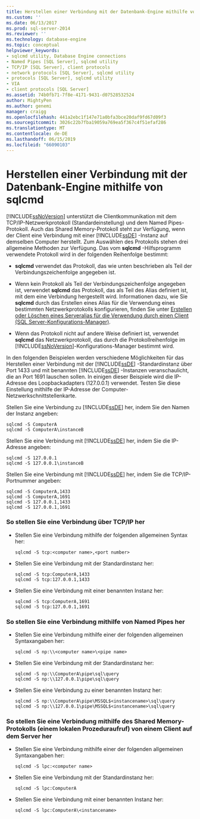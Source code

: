 ```yaml
---
title: Herstellen einer Verbindung mit der Datenbank-Engine mithilfe von „sqlcmd“ | Microsoft-Dokumentation
ms.custom: ''
ms.date: 06/13/2017
ms.prod: sql-server-2014
ms.reviewer: ''
ms.technology: database-engine
ms.topic: conceptual
helpviewer_keywords:
- sqlcmd utility, Database Engine connections
- Named Pipes [SQL Server], sqlcmd utility
- TCP/IP [SQL Server], client protocols
- network protocols [SQL Server], sqlcmd utility
- protocols [SQL Server], sqlcmd utility
- VIA
- client protocols [SQL Server]
ms.assetid: 74b0fb71-7f8e-4171-9431-d07528532524
author: MightyPen
ms.author: genemi
manager: craigg
ms.openlocfilehash: 441a2ebc1f147e71a0bfa3bce20daf9fd67d09f3
ms.sourcegitcommit: 3026c22b7fba19059a769ea5f367c4f51efaf286
ms.translationtype: MT
ms.contentlocale: de-DE
ms.lasthandoff: 06/15/2019
ms.locfileid: "66090103"
---
```

# <a name="connect-to-the-database-engine-with-sqlcmd"></a>Herstellen einer Verbindung mit der Datenbank-Engine mithilfe von sqlcmd
  [!INCLUDE[ssNoVersion](../../includes/ssnoversion-md.md)] unterstützt die Clientkommunikation mit dem TCP/IP-Netzwerkprotokoll (Standardeinstellung) und dem Named Pipes-Protokoll. Auch das Shared Memory-Protokoll steht zur Verfügung, wenn der Client eine Verbindung mit einer [!INCLUDE[ssDE](../../includes/ssde-md.md)] -Instanz auf demselben Computer herstellt. Zum Auswählen des Protokolls stehen drei allgemeine Methoden zur Verfügung. Das vom **sqlcmd** -Hilfsprogramm verwendete Protokoll wird in der folgenden Reihenfolge bestimmt:  
  
-   **sqlcmd** verwendet das Protokoll, das wie unten beschrieben als Teil der Verbindungszeichenfolge angegeben ist.  
  
-   Wenn kein Protokoll als Teil der Verbindungszeichenfolge angegeben ist, verwendet **sqlcmd** das Protokoll, das als Teil des Alias definiert ist, mit dem eine Verbindung hergestellt wird. Informationen dazu, wie Sie **sqlcmd** durch das Erstellen eines Alias für die Verwendung eines bestimmten Netzwerkprotokolls konfigurieren, finden Sie unter [Erstellen oder Löschen eines Serveralias für die Verwendung durch einen Client &#40;SQL Server-Konfigurations-Manager&#41;](../../database-engine/configure-windows/create-or-delete-a-server-alias-for-use-by-a-client.md).  
  
-   Wenn das Protokoll nicht auf andere Weise definiert ist, verwendet **sqlcmd** das Netzwerkprotokoll, das durch die Protokollreihenfolge im [!INCLUDE[ssNoVersion](../../includes/ssnoversion-md.md)]-Konfigurations-Manager bestimmt wird.  
  
 In den folgenden Beispielen werden verschiedene Möglichkeiten für das Herstellen einer Verbindung mit der [!INCLUDE[ssDE](../../includes/ssde-md.md)] -Standardinstanz über Port 1433 und mit benannten [!INCLUDE[ssDE](../../includes/ssde-md.md)] -Instanzen veranschaulicht, die an Port 1691 lauschen sollen. In einigen dieser Beispiele wird die IP-Adresse des Loopbackadapters (127.0.0.1) verwendet. Testen Sie diese Einstellung mithilfe der IP-Adresse der Computer-Netzwerkschnittstellenkarte.  
  
 Stellen Sie eine Verbindung zu [!INCLUDE[ssDE](../../includes/ssde-md.md)] her, indem Sie den Namen der Instanz angeben:  
  
```  
sqlcmd -S ComputerA  
sqlcmd -S ComputerA\instanceB  
```  
  
 Stellen Sie eine Verbindung mit [!INCLUDE[ssDE](../../includes/ssde-md.md)] her, indem Sie die IP-Adresse angeben:  
  
```  
sqlcmd -S 127.0.0.1  
sqlcmd -S 127.0.0.1\instanceB  
```  
  
 Stellen Sie eine Verbindung mit [!INCLUDE[ssDE](../../includes/ssde-md.md)] her, indem Sie die TCP/IP-Portnummer angeben:  
  
```  
sqlcmd -S ComputerA,1433  
sqlcmd -S ComputerA,1691  
sqlcmd -S 127.0.0.1,1433  
sqlcmd -S 127.0.0.1,1691  
```  
  
### <a name="to-connect-using-tcpip"></a>So stellen Sie eine Verbindung über TCP/IP her  
  
-   Stellen Sie eine Verbindung mithilfe der folgenden allgemeinen Syntax her:  
  
    ```  
    sqlcmd -S tcp:<computer name>,<port number>  
    ```  
  
-   Stellen Sie eine Verbindung mit der Standardinstanz her:  
  
    ```  
    sqlcmd -S tcp:ComputerA,1433  
    sqlcmd -S tcp:127.0.0.1,1433  
    ```  
  
-   Stellen Sie eine Verbindung mit einer benannten Instanz her:  
  
    ```  
    sqlcmd -S tcp:ComputerA,1691  
    sqlcmd -S tcp:127.0.0.1,1691  
    ```  
  
### <a name="to-connect-using-named-pipes"></a>So stellen Sie eine Verbindung mithilfe von Named Pipes her  
  
-   Stellen Sie eine Verbindung mithilfe einer der folgenden allgemeinen Syntaxangaben her:  
  
    ```  
    sqlcmd -S np:\\<computer name>\<pipe name>  
    ```  
  
-   Stellen Sie eine Verbindung mit der Standardinstanz her:  
  
    ```  
    sqlcmd -S np:\\ComputerA\pipe\sql\query  
    sqlcmd -S np:\\127.0.0.1\pipe\sql\query  
    ```  
  
-   Stellen Sie eine Verbindung zu einer benannten Instanz her:  
  
    ```  
    sqlcmd -S np:\\ComputerA\pipe\MSSQL$<instancename>\sql\query  
    sqlcmd -S np:\\127.0.0.1\pipe\MSSQL$<instancename>\sql\query  
    ```  
  
### <a name="to-connect-using-shared-memory-a-local-procedure-call-from-a-client-on-the-server"></a>So stellen Sie eine Verbindung mithilfe des Shared Memory-Protokolls (einem lokalen Prozeduraufruf) von einem Client auf dem Server her  
  
-   Stellen Sie eine Verbindung mithilfe einer der folgenden allgemeinen Syntaxangaben her:  
  
    ```  
    sqlcmd -S lpc:<computer name>  
    ```  
  
-   Stellen Sie eine Verbindung mit der Standardinstanz her:  
  
    ```  
    sqlcmd -S lpc:ComputerA  
    ```  
  
-   Stellen Sie eine Verbindung mit einer benannten Instanz her:  
  
    ```  
    sqlcmd -S lpc:ComputerA\<instancename>  
    ```  
  
  
